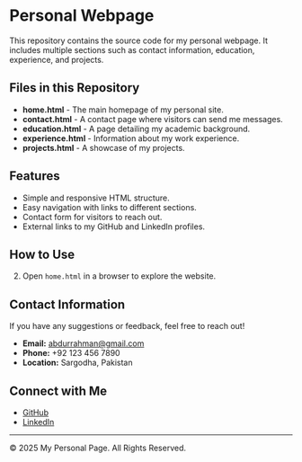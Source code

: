 # Personal Webpage
This repository contains the source code for my personal webpage. It includes multiple sections such as contact information, education, experience, and projects.

## Files in this Repository
- **home.html** - The main homepage of my personal site.
- **contact.html** - A contact page where visitors can send me messages.
- **education.html** - A page detailing my academic background.
- **experience.html** - Information about my work experience.
- **projects.html** - A showcase of my projects.

## Features
- Simple and responsive HTML structure.
- Easy navigation with links to different sections.
- Contact form for visitors to reach out.
- External links to my GitHub and LinkedIn profiles.

## How to Use
2. Open `home.html` in a browser to explore the website.

## Contact Information
If you have any suggestions or feedback, feel free to reach out!

- **Email:** abdurrahman@gmail.com
- **Phone:** +92 123 456 7890 
- **Location:** Sargodha, Pakistan

## Connect with Me
- [GitHub](https://github.com/khang805)
- [LinkedIn](https://www.linkedin.com/in/m-abdur-rahman-khan-20564a31a/)

---
© 2025 My Personal Page. All Rights Reserved.
